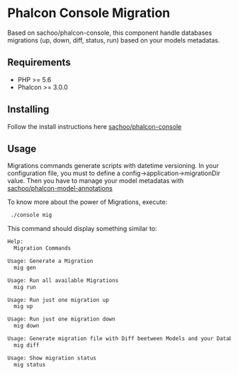 # Phalcon Console Migration

Based on sachoo/phalcon-console, this component handle databases migrations 
(up, down, diff, status, run) based on your models metadatas.

## Requirements

* PHP >= 5.6
* Phalcon >= 3.0.0

## Installing

Follow the install instructions here [sachoo/phalcon-console](https://github.com/sachoo/phalcon-console)


## Usage

Migrations commands generate scripts with datetime versioning. 
In your configuration file, you must to define a 
config->application->migrationDir value. 
Then you have to manage your model metadatas with 
[sachoo/phalcon-model-annotations](https://github.com/sachoo/phalcon-model-annotations)

To know more about the power of Migrations, execute:
```bash
 ./console mig
```


This command should display something similar to:

```sh
Help:
  Migration Commands

Usage: Generate a Migration
  mig gen

Usage: Run all available Migrations
  mig run

Usage: Run just one migration up
  mig up

Usage: Run just one migration down
  mig down

Usage: Generate migration file with Diff beetween Models and your Databases
  mig diff

Usage: Show migration status
  mig status
```
